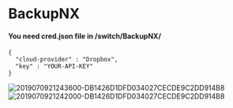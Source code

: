 # BackupNX

#### You need cred.json file in /switch/BackupNX/

```
{
  "cloud-provider" : "Dropbox",
  "key" : "YOUR-API-KEY"
}
```


![2019070921243600-DB1426D1DFD034027CECDE9C2DD914B8](https://user-images.githubusercontent.com/9384676/60921186-32a75080-a29a-11e9-939d-4385a4bfcc7c.jpg)
![2019070921242000-DB1426D1DFD034027CECDE9C2DD914B8](https://user-images.githubusercontent.com/9384676/60921268-5cf90e00-a29a-11e9-9cf7-7185016e0912.jpg)

